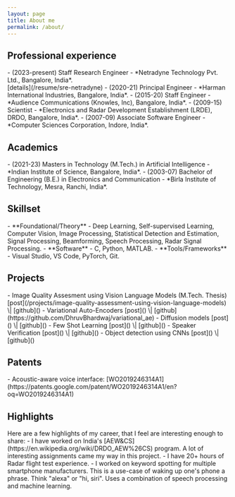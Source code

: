 ```yaml
---
layout: page
title: About me
permalink: /about/
---
```



<h2>Professional experience</h2>
- (2023-present) Staff Research Engineer - *Netradyne Technology Pvt. Ltd., Bangalore, India*.<br>[details](/resume/sre-netradyne)
- (2020-21) Principal Engineer - *Harman International Industries, Bangalore, India*.
- (2015-20) Staff Engineer - *Audience Communications (Knowles, Inc), Bangalore, India*.
- (2009-15) Scientist - *Electronics and Radar Development Establishment (LRDE), DRDO, Bangalore, India*.
- (2007-09) Associate Software Engineer - *Computer Sciences Corporation, Indore, India*.

<h2>Academics</h2>
- (2021-23) Masters in Technology (M.Tech.) in Artificial Intelligence - *Indian Institute of Science, Bangalore, India*.
- (2003-07) Bachelor of Engineering (B.E.) in Electronics and Communication - *Birla Institute of Technology, Mesra, Ranchi, India*.

<h2>Skillset</h2>
- **Foundational/Theory** - Deep Learning, Self-supervised Learning, Computer Vision, Image Processing, Statistical Detection and Estimation, Signal Processing, Beamforming, Speech Processing, Radar Signal Processing.
- **Software** - C, Python, MATLAB.
- **Tools/Frameworks** - Visual Studio, VS Code, PyTorch, Git.

<h2>Projects</h2>
- Image Quality Assesment using Vision Language Models (M.Tech. Thesis) [post](/projects/image-quality-assessment-using-vision-language-models) \| [github]()
- Variational Auto-Encoders [post]() \| [github](https://github.com/DhruvBhardwaj/variational_ae)
- Diffusion models [post]() \| [github]()
- Few Shot Learning [post]() \| [github]()
- Speaker Verification [post]() \| [github]()
- Object detection using CNNs [post]() \| [github]()

<h2>Patents</h2>
- Acoustic-aware voice interface: [WO2019246314A1](https://patents.google.com/patent/WO2019246314A1/en?oq=WO2019246314A1)

<h2>Highlights</h2>
Here are a few highlights of my career, that I feel are interesting enough to share:
- I have worked on India's [AEW&CS](https://en.wikipedia.org/wiki/DRDO_AEW%26CS) program. A lot of interesting assignments came my way in this project.
- I have 20+ hours of Radar flight test experience.
- I worked on keyword spotting for multiple smartphone manufacturers. This is a use-case of waking up one's phone a phrase. Think "alexa" or "hi, siri". Uses a combination of speech processing and machine learning.
